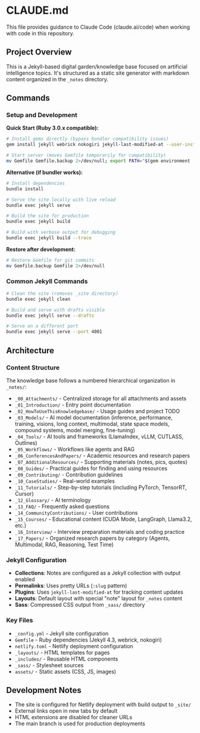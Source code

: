 # CLAUDE.md

This file provides guidance to Claude Code (claude.ai/code) when working with code in this repository.

## Project Overview

This is a Jekyll-based digital garden/knowledge base focused on artificial intelligence topics. It's structured as a static site generator with markdown content organized in the `_notes` directory.

## Commands

### Setup and Development

**Quick Start (Ruby 3.0.x compatible):**
```bash
# Install gems directly (bypass bundler compatibility issues)
gem install jekyll webrick nokogiri jekyll-last-modified-at --user-install

# Start server (moves Gemfile temporarily for compatibility)
mv Gemfile Gemfile.backup 2>/dev/null; export PATH="$(gem environment | grep "USER INSTALLATION DIRECTORY" | cut -d: -f2 | xargs)/bin:$PATH" && jekyll serve --host 0.0.0.0
```

**Alternative (if bundler works):**
```bash
# Install dependencies
bundle install

# Serve the site locally with live reload
bundle exec jekyll serve

# Build the site for production
bundle exec jekyll build

# Build with verbose output for debugging
bundle exec jekyll build --trace
```

**Restore after development:**
```bash
# Restore Gemfile for git commits
mv Gemfile.backup Gemfile 2>/dev/null
```

### Common Jekyll Commands

```bash
# Clean the site (removes _site directory)
bundle exec jekyll clean

# Build and serve with drafts visible
bundle exec jekyll serve --drafts

# Serve on a different port
bundle exec jekyll serve --port 4001
```

## Architecture

### Content Structure

The knowledge base follows a numbered hierarchical organization in `_notes/`:
- `_00_Attachments/` - Centralized storage for all attachments and assets
- `_01_Introduction/` - Entry point documentation
- `_02_HowToUseThisKnowledgebase/` - Usage guides and project TODO
- `_03_Models/` - AI model documentation (inference, performance, training, visions, long context, multimodal, state space models, compound systems, model merging, fine-tuning)
- `_04_Tools/` - AI tools and frameworks (LlamaIndex, vLLM, CUTLASS, Outlines)
- `_05_Workflows/` - Workflows like agents and RAG
- `_06_ConferencesAndPapers/` - Academic resources and research papers
- `_07_AdditionalResources/` - Supporting materials (notes, pics, quotes)
- `_08_Guides/` - Practical guides for finding and using resources
- `_09_Contributing/` - Contribution guidelines
- `_10_CaseStudies/` - Real-world examples
- `_11_Tutorials/` - Step-by-step tutorials (including PyTorch, TensorRT, Cursor)
- `_12_Glossary/` - AI terminology
- `_13_FAQ/` - Frequently asked questions
- `_14_CommunityContributions/` - User contributions
- `_15_Courses/` - Educational content (CUDA Mode, LangGraph, Llama3.2, etc.)
- `_16_Interview/` - Interview preparation materials and coding practice
- `_17_Papers/` - Organized research papers by category (Agents, Multimodal, RAG, Reasoning, Test Time)

### Jekyll Configuration

- **Collections**: Notes are configured as a Jekyll collection with output enabled
- **Permalinks**: Uses pretty URLs (`:slug` pattern)
- **Plugins**: Uses `jekyll-last-modified-at` for tracking content updates
- **Layouts**: Default layout with special "note" layout for `_notes` content
- **Sass**: Compressed CSS output from `_sass/` directory

### Key Files

- `_config.yml` - Jekyll site configuration
- `Gemfile` - Ruby dependencies (Jekyll 4.3, webrick, nokogiri)
- `netlify.toml` - Netlify deployment configuration
- `_layouts/` - HTML templates for pages
- `_includes/` - Reusable HTML components
- `_sass/` - Stylesheet sources
- `assets/` - Static assets (CSS, JS, images)

## Development Notes

- The site is configured for Netlify deployment with build output to `_site/`
- External links open in new tabs by default
- HTML extensions are disabled for cleaner URLs
- The main branch is used for production deployments
